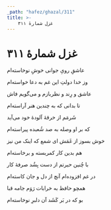 ```yaml
---
_path: "hafez/ghazal/311"
title: >-
    غزل شمارهٔ ۳۱۱
---
```

# غزل شمارهٔ ۳۱۱

<div class="b" id="bn1"><div class="m1"><p>عاشقِ رویِ جوانی خوشِ نوخاسته‌ام</p></div>
<div class="m2"><p>وز خدا دولتِ این غم به دعا خواسته‌ام</p></div></div>
<div class="b" id="bn2"><div class="m1"><p>عاشق و رِند و نظربازم و می‌گویم فاش</p></div>
<div class="m2"><p>تا بدانی که به چندین هنر آراسته‌ام</p></div></div>
<div class="b" id="bn3"><div class="m1"><p>شَرمَم از خرقهٔ آلودهٔ خود می‌آید</p></div>
<div class="m2"><p>که بر او وصله به صد شُعبده پیراسته‌ام</p></div></div>
<div class="b" id="bn4"><div class="m1"><p>خوش بسوز از غَمَش ای شمع که اینک من نیز</p></div>
<div class="m2"><p>هم بدین کار کمربسته و برخاسته‌ام</p></div></div>
<div class="b" id="bn5"><div class="m1"><p>با چُنین حیرتم از دست بِشُد صرفهٔ کار</p></div>
<div class="m2"><p>در غم افزوده‌ام آنچ از دل و جان کاسته‌ام</p></div></div>
<div class="b" id="bn6"><div class="m1"><p>همچو حافظ به خرابات رَوَم جامه قبا</p></div>
<div class="m2"><p>بو که در بَر کَشَد آن دلبرِ نوخاسته‌ام</p></div></div>
